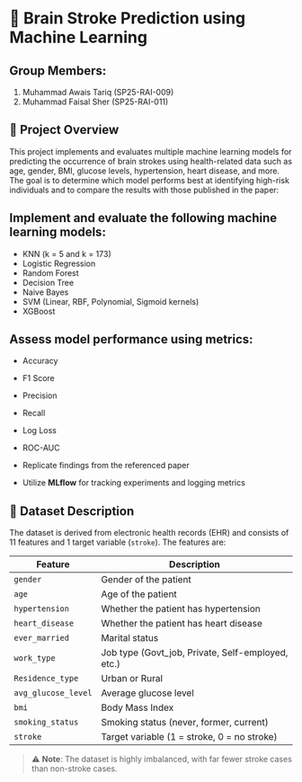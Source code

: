 # 🧠 Brain Stroke Prediction using Machine Learning

## Group Members:
1. Muhammad Awais Tariq (SP25-RAI-009)
2. Muhammad Faisal Sher (SP25-RAI-011)

## 📌 Project Overview

This project implements and evaluates multiple machine learning models for predicting the occurrence of brain strokes using health-related data such as age, gender, BMI, glucose levels, hypertension, heart disease, and more. The goal is to determine which model performs best at identifying high-risk individuals and to compare the results with those published in the paper:

## Implement and evaluate the following machine learning models:  
  - KNN (k = 5 and k = 173)
  - Logistic Regression
  - Random Forest
  - Decision Tree
  - Naive Bayes
  - SVM (Linear, RBF, Polynomial, Sigmoid kernels)
  - XGBoost

## Assess model performance using metrics:
  - Accuracy
  - F1 Score
  - Precision
  - Recall
  - Log Loss
  - ROC-AUC

- Replicate findings from the referenced paper
- Utilize **MLflow** for tracking experiments and logging metrics

## 📁 Dataset Description

The dataset is derived from electronic health records (EHR) and consists of 11 features and 1 target variable (`stroke`). The features are:

| Feature           | Description                                         |
|------------------|-----------------------------------------------------|
| `gender`          | Gender of the patient                              |
| `age`             | Age of the patient                                 |
| `hypertension`    | Whether the patient has hypertension               |
| `heart_disease`   | Whether the patient has heart disease              |
| `ever_married`    | Marital status                                     |
| `work_type`       | Job type (Govt_job, Private, Self-employed, etc.) |
| `Residence_type`  | Urban or Rural                                     |
| `avg_glucose_level` | Average glucose level                           |
| `bmi`             | Body Mass Index                                    |
| `smoking_status`  | Smoking status (never, former, current)            |
| `stroke`          | Target variable (1 = stroke, 0 = no stroke)        |

> ⚠️ **Note**: The dataset is highly imbalanced, with far fewer stroke cases than non-stroke cases.
